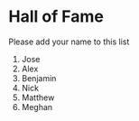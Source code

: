 # Hall of Fame
Please add your name to this list

1. Jose
2. Alex
3. Benjamin
4. Nick
5. Matthew
6. Meghan

